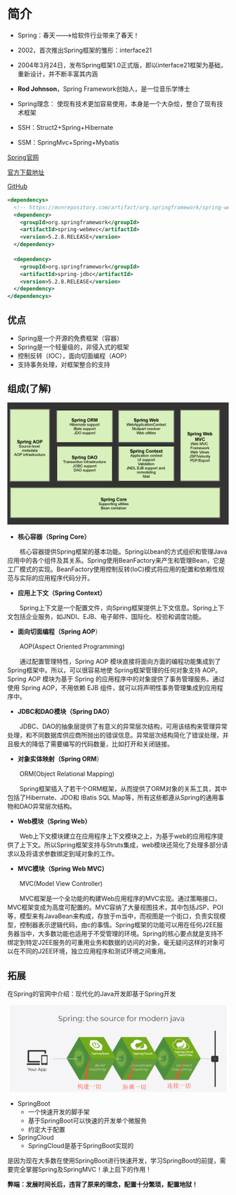 # 简介

* Spring：春天--->给软件行业带来了春天！
* 2002，首次推出Spring框架的雏形：interface21
* 2004年3月24日，发布Spring框架1.0正式版，即以interface21框架为基础，重新设计，并不断丰富其内涵
* **Rod Johnson**，Spring Framework创始人，是一位音乐学博士
* Spring理念： 使现有技术更加容易使用，本身是一个大杂烩，整合了现有技术框架

* SSH：Struct2+Spring+Hibernate
* SSM：SpringMvc+Spring+Mybatis

[Spring官网](https://spring.io/projects/spring-framework)

[官方下载地址](https://repo.spring.io/release/org/springframework/spring)

[GitHub](https://github.com/spring-projects/spring-framework)



```xml
<dependencys>
  <!-- https://mvnrepository.com/artifact/org.springframework/spring-webmvc -->
  <dependency>
    <groupId>org.springframework</groupId>
    <artifactId>spring-webmvc</artifactId>
    <version>5.2.8.RELEASE</version>
  </dependency>

  <dependency>
    <groupId>org.springframework</groupId>
    <artifactId>spring-jdbc</artifactId>
    <version>5.2.8.RELEASE</version>
  </dependency>
</dependencys>
```

## 优点

* Spring是一个开源的免费框架（容器）
* Spring是一个轻量级的，非侵入式的框架
* 控制反转（IOC），面向切面编程（AOP）
* 支持事务处理，对框架整合的支持

## 组成(了解)

![](../../.vuepress/public/img/learning/Spring/1.png)

* **核心容器（Spring Core）**

　　核心容器提供Spring框架的基本功能。Spring以bean的方式组织和管理Java应用中的各个组件及其关系。Spring使用BeanFactory来产生和管理Bean，它是工厂模式的实现。BeanFactory使用控制反转(IoC)模式将应用的配置和依赖性规范与实际的应用程序代码分开。

* **应用上下文（Spring Context）**

　　Spring上下文是一个配置文件，向Spring框架提供上下文信息。Spring上下文包括企业服务，如JNDI、EJB、电子邮件、国际化、校验和调度功能。

* **面向切面编程（Spring AOP**）

　　AOP(Aspect Oriented Programming)

　　通过配置管理特性，Spring AOP 模块直接将面向方面的编程功能集成到了 Spring框架中。所以，可以很容易地使 Spring框架管理的任何对象支持 AOP。Spring AOP 模块为基于 Spring 的应用程序中的对象提供了事务管理服务。通过使用 Spring AOP，不用依赖 EJB 组件，就可以将声明性事务管理集成到应用程序中。

* **JDBC和DAO模块（Spring DAO）**

　　JDBC、DAO的抽象层提供了有意义的异常层次结构，可用该结构来管理异常处理，和不同数据库供应商所抛出的错误信息。异常层次结构简化了错误处理，并且极大的降低了需要编写的代码数量，比如打开和关闭链接。

* **对象实体映射（Spring ORM**）

　　ORM(Object Relational Mapping)

　　Spring框架插入了若干个ORM框架，从而提供了ORM对象的关系工具，其中包括了Hibernate、JDO和 IBatis SQL Map等，所有这些都遵从Spring的通用事物和DAO异常层次结构。

* **Web模块（Spring Web）**

　　Web上下文模块建立在应用程序上下文模块之上，为基于web的应用程序提供了上下文。所以Spring框架支持与Struts集成，web模块还简化了处理多部分请求以及将请求参数绑定到域对象的工作。

* **MVC模块（Spring Web MVC）**

　　MVC(Model View Controller)

　　MVC框架是一个全功能的构建Web应用程序的MVC实现。通过策略接口，MVC框架变成为高度可配置的。MVC容纳了大量视图技术，其中包括JSP、POI等，模型来有JavaBean来构成，存放于m当中，而视图是一个街口，负责实现模型，控制器表示逻辑代码，由c的事情。Spring框架的功能可以用在任何J2EE服务器当中，大多数功能也适用于不受管理的环境。Spring的核心要点就是支持不绑定到特定J2EE服务的可重用业务和数据的访问的对象，毫无疑问这样的对象可以在不同的J2EE环境，独立应用程序和测试环境之间重用。

## 拓展

在Spring的官网中介绍：现代化的Java开发即基于Spring开发

![](../../.vuepress/public/img/learning/Spring/2.png)

* SpringBoot
  * 一个快速开发的脚手架
  * 基于SpringBoot可以快速的开发单个微服务
  * 约定大于配置
* SpringCloud
  * SpringCloud是基于SpringBoot实现的
  
是因为现在大多数在使用SpringBoot进行快速开发，学习SpringBoot的前提，需要完全掌握Spring及SpringMVC！承上启下的作用！

**弊端：发展时间长后，违背了原来的理念，配置十分繁琐，配置地狱！**
